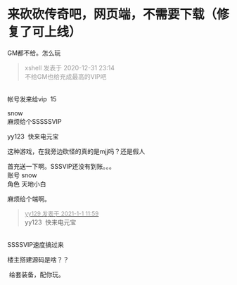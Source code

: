# 来砍砍传奇吧，网页端，不需要下载（修复了可上线）


GM都不给。怎么玩

<div class="quote"><blockquote><font color="#999999">xshell 发表于 2020-12-31 23:14</font><br />
<font color="#999999">不给GM也给充成最高的VIP吧</font></blockquote></div><br />
帐号发来给vip&nbsp;&nbsp;15

snow<br />
麻烦给个SSSSSVIP

yy123&nbsp;&nbsp;快来电元宝

这种游戏，在我旁边砍怪的真的是mjj吗？还是假人

首充送一下啊。SSSVIP还没有到账。。。<br />
账号 snow<br />
角色 天地小白

麻烦给个端啊。

<div class="quote"><blockquote><font size="2"><a href="https://www.hostloc.com/forum.php?mod=redirect&amp;goto=findpost&amp;pid=9774834&amp;ptid=791289" target="_blank"><font color="#999999">yy129 发表于 2021-1-1 11:59</font></a></font><br />
yy123&nbsp;&nbsp;快来电元宝</blockquote></div><br />
SSSSVIP速度搞过来

楼主搭建源码是啥？？

<img src="static/image/smiley/default/lol.gif" smilieid="12" border="0" alt="" /> 给套装备，配你玩。
